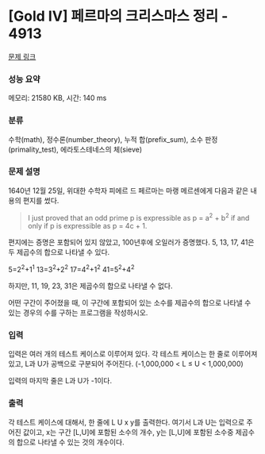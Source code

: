 # [Gold IV] 페르마의 크리스마스 정리 - 4913 

[문제 링크](https://www.acmicpc.net/problem/4913) 

### 성능 요약

메모리: 21580 KB, 시간: 140 ms

### 분류

수학(math), 정수론(number_theory), 누적 합(prefix_sum), 소수 판정(primality_test), 에라토스테네스의 체(sieve)

### 문제 설명

<p>1640년 12월 25일, 위대한 수학자 피에르 드 페르마는 마랭 메르센에게 다음과 같은 내용의 편지를 썼다.</p>

<blockquote>I just proved that an odd prime p is expressible as p = a<sup>2</sup> + b<sup>2</sup> if and only if p is expressible as p = 4c + 1.</blockquote>

<p>편지에는 증명은 포함되어 있지 않았고, 100년후에 오일러가 증명했다. 5, 13, 17, 41은 두 제곱수의 합으로 나타낼 수 있다.</p>

<p>5=2<sup>2</sup>+1<sup>1</sup> 13=3<sup>2</sup>+2<sup>2</sup> 17=4<sup>2</sup>+1<sup>2</sup> 41=5<sup>2</sup>+4<sup>2</sup></p>

<p>하지만, 11, 19, 23, 31은 제곱수의 합으로 나타낼 수 없다.</p>

<p>어떤 구간이 주어졌을 때, 이 구간에 포함되어 있는 소수를 제곱수의 합으로 나타낼 수 있는 경우의 수를 구하는 프로그램을 작성하시오.</p>

### 입력 

 <p>입력은 여러 개의 테스트 케이스로 이루어져 있다. 각 테스트 케이스는 한 줄로 이루어져 있고, L과 U가 공백으로 구분되어 주어진다. (-1,000,000 < L ≤ U < 1,000,000)</p>

<p>입력의 마지막 줄은 L과 U가 -1이다.</p>

### 출력 

 <p>각 테스트 케이스에 대해서, 한 줄에 L U x y를 출력한다. 여기서 L과 U는 입력으로 주어진 값이고, x는 구간 [L,U]에 포함된 소수의 개수, y는 [L,U]에 포함된 소수중 제곱수의 합으로 나타낼 수 있는 것의 개수이다.</p>


